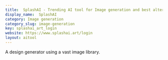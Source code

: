```yaml
---
title:  SplashAI - Trending AI tool for Image generation and best alternatives
display_name:  SplashAI
category: Image generation
category_slug: image-generation
key: splashai_art_login
website: https://www.splashai.art/login
layout: aitool
---
```


A design generator using a vast image library.
